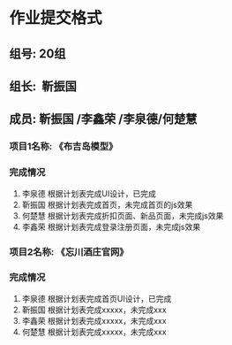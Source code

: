 # 作业提交格式

## 组号: 20组

## 组长:  靳振国  

## 成员: 靳振国 /李鑫荣 /李泉德/何楚慧

### 项目1名称: 《布吉岛模型》

### 完成情况

1. 李泉德 根据计划表完成UI设计，已完成
2. 靳振国 根据计划表完成首页，未完成首页的js效果
3. 何楚慧 根据计划表完成折扣页面、新品页面，未完成js效果
4. 李鑫荣 根据计划表完成登录注册页面，未完成js效果

### 项目2名称: 《忘川酒庄官网》

### 完成情况

1. 李泉德 根据计划表完成首页UI设计，已完成
2. 靳振国 根据计划表完成xxxxx，未完成xxx
3. 李鑫荣 根据计划表完成xxxxx，未完成xxx
4. 何楚慧 根据计划表完成xxxxx，未完成xxx